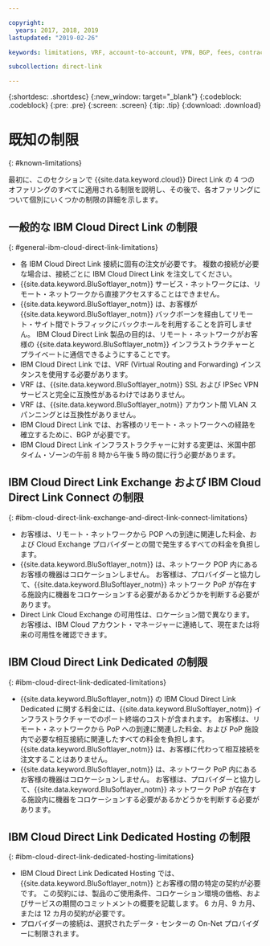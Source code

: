 ```yaml
---

copyright:
  years: 2017, 2018, 2019
lastupdated: "2019-02-26"

keywords: limitations, VRF, account-to-account, VPN, BGP, fees, contract, Exchange, Connect, Dedicated, Hosting

subcollection: direct-link

---
```


{:shortdesc: .shortdesc}
{:new_window: target="_blank"}
{:codeblock: .codeblock}
{:pre: .pre}
{:screen: .screen}
{:tip: .tip}
{:download: .download}

# 既知の制限
{: #known-limitations}

最初に、このセクションで {{site.data.keyword.cloud}} Direct Link の 4 つのオファリングのすべてに適用される制限を説明し、その後で、各オファリングについて個別にいくつかの制限の詳細を示します。

## 一般的な IBM Cloud Direct Link の制限
{: #general-ibm-cloud-direct-link-limitations}

 * 各 IBM Cloud Direct Link 接続に固有の注文が必要です。 複数の接続が必要な場合は、接続ごとに IBM Cloud Direct Link を注文してください。
 * {{site.data.keyword.BluSoftlayer_notm}} サービス・ネットワークには、リモート・ネットワークから直接アクセスすることはできません。
 * {{site.data.keyword.BluSoftlayer_notm}} は、お客様が {{site.data.keyword.BluSoftlayer_notm}} バックボーンを経由してリモート・サイト間でトラフィックにバックホールを利用することを許可しません。 IBM Cloud Direct Link 製品の目的は、リモート・ネットワークがお客様の {{site.data.keyword.BluSoftlayer_notm}} インフラストラクチャーとプライベートに通信できるようにすることです。
 * IBM Cloud Direct Link では、VRF (Virtual Routing and Forwarding) インスタンスを使用する必要があります。
 * VRF は、{{site.data.keyword.BluSoftlayer_notm}} SSL および IPSec VPN サービスと完全に互換性があるわけではありません。
 * VRF は、{{site.data.keyword.BluSoftlayer_notm}} アカウント間 VLAN スパンニングとは互換性がありません。
 * IBM Cloud Direct Link では、お客様のリモート・ネットワークへの経路を確立するために、BGP が必要です。
 * IBM Cloud Direct Link インフラストラクチャーに対する変更は、米国中部タイム・ゾーンの午前 8 時から午後 5 時の間に行う必要があります。
 
## IBM Cloud Direct Link Exchange および IBM Cloud Direct Link Connect の制限
{: #ibm-cloud-direct-link-exchange-and-direct-link-connect-limitations}

 * お客様は、リモート・ネットワークから POP への到達に関連した料金、および Cloud Exchange プロバイダーとの間で発生するすべての料金を負担します。
 * {{site.data.keyword.BluSoftlayer_notm}} は、ネットワーク POP 内にあるお客様の機器はコロケーションしません。 お客様は、プロバイダーと協力して、{{site.data.keyword.BluSoftlayer_notm}} ネットワーク PoP が存在する施設内に機器をコロケーションする必要があるかどうかを判断する必要があります。
 * Direct Link Cloud Exchange の可用性は、ロケーション間で異なります。 お客様は、IBM Cloud アカウント・マネージャーに連絡して、現在または将来の可用性を確認できます。
 
## IBM Cloud Direct Link Dedicated の制限
{: #ibm-cloud-direct-link-dedicated-limitations}

 * {{site.data.keyword.BluSoftlayer_notm}} の IBM Cloud Direct Link Dedicated に関する料金には、{{site.data.keyword.BluSoftlayer_notm}} インフラストラクチャーでのポート終端のコストが含まれます。 お客様は、リモート・ネットワークから PoP への到達に関連した料金、および PoP 施設内で必要な相互接続に関連したすべての料金を負担します。  {{site.data.keyword.BluSoftlayer_notm}} は、お客様に代わって相互接続を注文することはありません。
 * {{site.data.keyword.BluSoftlayer_notm}} は、ネットワーク PoP 内にあるお客様の機器はコロケーションしません。 お客様は、プロバイダーと協力して、{{site.data.keyword.BluSoftlayer_notm}} ネットワーク PoP が存在する施設内に機器をコロケーションする必要があるかどうかを判断する必要があります。

## IBM Cloud Direct Link Dedicated Hosting の制限
{: #ibm-cloud-direct-link-dedicated-hosting-limitations}

 * IBM Cloud Direct Link Dedicated Hosting では、{{site.data.keyword.BluSoftlayer_notm}} とお客様の間の特定の契約が必要です。 この契約には、製品のご使用条件、コロケーション環境の価格、およびサービスの期間のコミットメントの概要を記載します。 6 カ月、9 カ月、または 12 カ月の契約が必要です。
 * プロバイダーの接続は、選択されたデータ・センターの On-Net プロバイダーに制限されます。
